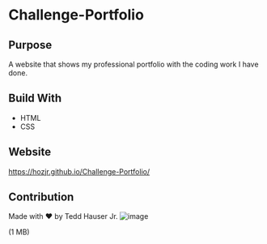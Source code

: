 # Challenge-Portfolio
## Purpose
A website that shows my professional portfolio with the coding work I have done.
## Build With
* HTML
* CSS
## Website
https://hozjr.github.io/Challenge-Portfolio/
## Contribution
Made with :heart: by Tedd Hauser Jr.
![image](https://user-images.githubusercontent.com/94255210/145752352-5ae7db9f-ad38-46e6-a3c8-4a672eb784bf.png)

(1 MB)
